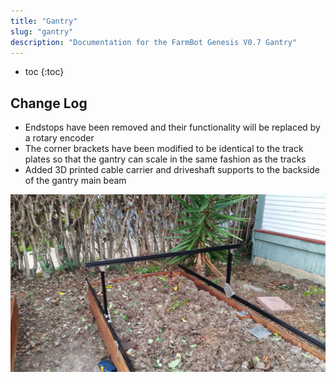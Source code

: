 ```yaml
---
title: "Gantry"
slug: "gantry"
description: "Documentation for the FarmBot Genesis V0.7 Gantry"
---
```


* toc
{:toc}

## Change Log
  * Endstops have been removed and their functionality will be replaced by a rotary encoder
  * The corner brackets have been modified to be identical to the track plates so that the gantry can scale in the same fashion as the tracks
  * Added 3D printed cable carrier and driveshaft supports to the backside of the gantry main beam

![20150113_164911.jpg](_images/20150113_164911.jpg)

